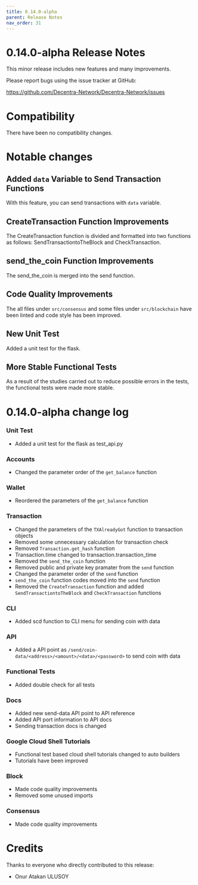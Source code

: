 ```yaml
---
title: 0.14.0-alpha
parent: Release Notes
nav_order: 31
---
```


# 0.14.0-alpha Release Notes

This minor release includes new features and many improvements.

Please report bugs using the issue tracker at GitHub:

<https://github.com/Decentra-Network/Decentra-Network/issues>

# Compatibility

There have been no compatibility changes.

# Notable changes

## Added `data` Variable to Send Transaction Functions

With this feature, you can send transactions with `data` variable.

## CreateTransaction Function Improvements

The CreateTransaction function is divided and formatted into two functions as follows: SendTransactiontoTheBlock and CheckTransaction.

## send_the_coin Function Improvements

The send_the_coin is merged into the send function.

## Code Quality Improvements

The all files under `src/consensus` and some files
under `src/blockchain` have been linted and code
style has been improved.

## New Unit Test

Added a unit test for the flask.

## More Stable Functional Tests

As a result of the studies carried out to reduce
possible errors in the tests, the functional tests
were made more stable.

# 0.14.0-alpha change log

### Unit Test

- Added a unit test for the flask as test_api.py

### Accounts

- Changed the parameter order of the `get_balance` function

### Wallet

- Reordered the parameters of the `get_balance` function

### Transaction

- Changed the parameters of the `TXAlreadyGot` function to transaction objects
- Removed some unnecessary calculation for transaction check
- Removed `Transaction.get_hash` function
- Transaction.time changed to transaction.transaction_time
- Removed the `send_the_coin` function
- Removed public and private key pramater from the `send` function
- Changed the parameter order of the `send` function
- `send_the_coin` function codes moved into the `send` function
- Removed the `CreateTransaction` function and added `SendTransactiontoTheBlock`
  and `CheckTransaction` functions

### CLI

- Added scd function to CLI menu for sending coin with data

### API

- Added a API point as `/send/coin-data/<address>/<amount>/<data>/<password>` to send coin with data

### Functional Tests

- Added double check for all tests

### Docs

- Added new send-data API point to API reference
- Added API port information to API docs
- Sending transaction docs is changed

### Google Cloud Shell Tutorials

- Functional test based cloud shell tutorials changed to auto builders
- Tutorials have been improved

### Block

- Made code quality improvements
- Removed some unused imports

### Consensus

- Made code quality improvements

# Credits

Thanks to everyone who directly contributed to this release:

- Onur Atakan ULUSOY
